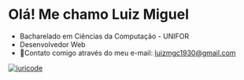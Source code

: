 # Olá! Me chamo Luiz Miguel
- Bacharelado em Ciências da Computação - UNIFOR
- Desenvolvedor Web
- 📨Contato comigo através do meu e-mail: luizmgc1930@gmail.com

[![iuricode](https://github-readme-stats.vercel.app/api/top-langs/?username=LuizMiguel1905&hide=html&layout=compact&theme=dark)](https://github.com/LuizMiguel1905/)
